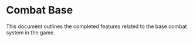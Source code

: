 # Combat Base

This document outlines the completed features related to the base combat system in the game.